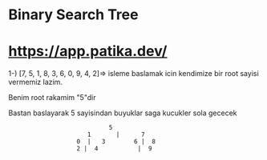 <h1>Binary Search Tree</h1>
<h1> <a href="https://app.patika.dev/">https://app.patika.dev/</a> </h1>




1-) [7, 5, 1, 8, 3, 6, 0, 9, 4, 2]=> isleme baslamak icin kendimize bir root sayisi vermemiz lazim.

Benim root rakamim "5"dir

Bastan baslayarak 5 sayisindan buyuklar saga kucukler sola gececek

                                5                                         
                          1       |      7                                        
                       0  |   3        6 |  8          
                       2 |  4           |  9                                  
